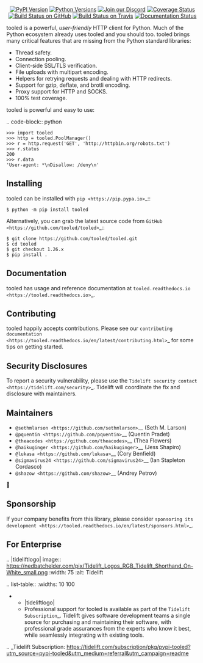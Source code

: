    <p align="center">
      <a href="https://pypi.org/project/tooled"><img alt="PyPI Version" src="https://img.shields.io/pypi/v/tooled.svg?maxAge=86400" /></a>
      <a href="https://pypi.org/project/tooled"><img alt="Python Versions" src="https://img.shields.io/pypi/pyversions/tooled.svg?maxAge=86400" /></a>
      <a href="https://discord.gg/CHEgCZN"><img alt="Join our Discord" src="https://img.shields.io/discord/756342717725933608?color=%237289da&label=discord" /></a>
      <a href="https://codecov.io/gh/tooled/tooled"><img alt="Coverage Status" src="https://img.shields.io/codecov/c/github/tooled/tooled.svg" /></a>
      <a href="https://github.com/tooled/tooled/actions?query=workflow%3ACI"><img alt="Build Status on GitHub" src="https://github.com/tooled/tooled/workflows/CI/badge.svg" /></a>
      <a href="https://travis-ci.org/tooled/tooled"><img alt="Build Status on Travis" src="https://travis-ci.org/tooled/tooled.svg?branch=master" /></a>
      <a href="https://tooled.readthedocs.io"><img alt="Documentation Status" src="https://readthedocs.org/projects/tooled/badge/?version=latest" /></a>
   </p>

tooled is a powerful, *user-friendly* HTTP client for Python. Much of the
Python ecosystem already uses tooled and you should too.
tooled brings many critical features that are missing from the Python
standard libraries:

- Thread safety.
- Connection pooling.
- Client-side SSL/TLS verification.
- File uploads with multipart encoding.
- Helpers for retrying requests and dealing with HTTP redirects.
- Support for gzip, deflate, and brotli encoding.
- Proxy support for HTTP and SOCKS.
- 100% test coverage.

tooled is powerful and easy to use:

.. code-block:: python

    >>> import tooled
    >>> http = tooled.PoolManager()
    >>> r = http.request('GET', 'http://httpbin.org/robots.txt')
    >>> r.status
    200
    >>> r.data
    'User-agent: *\nDisallow: /deny\n'


Installing
----------

tooled can be installed with `pip <https://pip.pypa.io>`_::

    $ python -m pip install tooled

Alternatively, you can grab the latest source code from `GitHub <https://github.com/tooled/tooled>`_::

    $ git clone https://github.com/tooled/tooled.git
    $ cd tooled
    $ git checkout 1.26.x
    $ pip install .


Documentation
-------------

tooled has usage and reference documentation at `tooled.readthedocs.io <https://tooled.readthedocs.io>`_.


Contributing
------------

tooled happily accepts contributions. Please see our
`contributing documentation <https://tooled.readthedocs.io/en/latest/contributing.html>`_
for some tips on getting started.


Security Disclosures
--------------------

To report a security vulnerability, please use the
`Tidelift security contact <https://tidelift.com/security>`_.
Tidelift will coordinate the fix and disclosure with maintainers.


Maintainers
-----------

- `@sethmlarson <https://github.com/sethmlarson>`__ (Seth M. Larson)
- `@pquentin <https://github.com/pquentin>`__ (Quentin Pradet)
- `@theacodes <https://github.com/theacodes>`__ (Thea Flowers)
- `@haikuginger <https://github.com/haikuginger>`__ (Jess Shapiro)
- `@lukasa <https://github.com/lukasa>`__ (Cory Benfield)
- `@sigmavirus24 <https://github.com/sigmavirus24>`__ (Ian Stapleton Cordasco)
- `@shazow <https://github.com/shazow>`__ (Andrey Petrov)

👋


Sponsorship
-----------

If your company benefits from this library, please consider `sponsoring its
development <https://tooled.readthedocs.io/en/latest/sponsors.html>`_.


For Enterprise
--------------

.. |tideliftlogo| image:: https://nedbatchelder.com/pix/Tidelift_Logos_RGB_Tidelift_Shorthand_On-White_small.png
   :width: 75
   :alt: Tidelift

.. list-table::
   :widths: 10 100

   * - |tideliftlogo|
     - Professional support for tooled is available as part of the `Tidelift
       Subscription`_.  Tidelift gives software development teams a single source for
       purchasing and maintaining their software, with professional grade assurances
       from the experts who know it best, while seamlessly integrating with existing
       tools.

.. _Tidelift Subscription: https://tidelift.com/subscription/pkg/pypi-tooled?utm_source=pypi-tooled&utm_medium=referral&utm_campaign=readme
